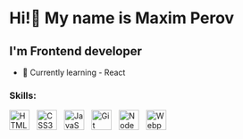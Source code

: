 # Hi!👋 My name is Maxim Perov
## I'm Frontend developer
*  🧠 Currently learning - React

### Skills:

<img align="left" alt="HTML5" width="36px" height="36px" style="padding-right:10px;" src="https://cdn.jsdelivr.net/gh/devicons/devicon/icons/html5/html5-plain.svg" />
<img align="left" alt="CSS3" width="36px" height="36px" style="padding-right:10px;" src="https://cdn.jsdelivr.net/gh/devicons/devicon/icons/css3/css3-plain.svg" />
<img align="left" alt="JavaScript" width="36px" height="36px" style="padding-right:10px;" src="https://cdn.jsdelivr.net/gh/devicons/devicon/icons/javascript/javascript-plain.svg" />
<img align="left" alt="Git" width="36px" height="36px" style="padding-right:10px;" src="https://cdn.jsdelivr.net/gh/devicons/devicon/icons/git/git-original.svg" />
<img align="left" alt="NodeJS" width="36px" height="36px" style="padding-right:10px;" src="https://cdn.jsdelivr.net/gh/devicons/devicon/icons/nodejs/nodejs-original.svg" />
<img align="left" alt="Webpack" width="36px" height="36px" style="padding-right:10px;" src="https://cdn.jsdelivr.net/gh/devicons/devicon/icons/webpack/webpack-original.svg" />         
